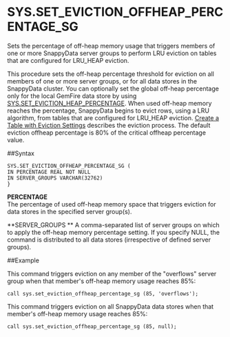 # SYS.SET_EVICTION_OFFHEAP_PERCENTAGE_SG


Sets the percentage of off-heap memory usage that triggers members of one or more SnappyData server groups to perform LRU eviction on tables that are configured for LRU\_HEAP eviction.

This procedure sets the off-heap percentage threshold for eviction on all members of one or more server groups, or for all data stores in the SnappyData cluster. You can optionally set the global off-heap percentage only for the local GemFire data store by using <a href="set_eviction_heap_percentage.html#reference_A7533A4A873D48FBAB05A67DD5CC7F66" class="xref" title="Sets the percentage threshold of Java heap memory usage that triggers a SnappyData data store to perform LRU eviction on tables that are configured for LRU_HEAP eviction. This procedure executes only on the local SnappyData data store member.">SYS.SET\_EVICTION\_HEAP\_PERCENTAGE</a>. When used off-heap memory reaches the percentage, SnappyData begins to evict rows, using a LRU algorithm, from tables that are configured for LRU\_HEAP eviction. <a href="../../overflow/configuring_data_eviction.html#configuring_data_eviction" class="xref" title="Use eviction settings to keep your table within a specified limit, either by removing evicted data completely or by creating an overflow table that persists the evicted data to a disk store.">Create a Table with Eviction Settings</a> describes the eviction process. The default eviction offheap percentage is 80% of the critical offheap percentage value.

##Syntax

``` pre
SYS.SET_EVICTION_OFFHEAP_PERCENTAGE_SG (
IN PERCENTAGE REAL NOT NULL
IN SERVER_GROUPS VARCHAR(32762)
}
```

**PERCENTAGE**   
The percentage of used off-heap memory space that triggers eviction for data stores in the specified server group(s).

**SERVER\_GROUPS   **
A comma-separated list of server groups on which to apply the off-heap memory percentage setting. If you specify NULL, the command is distributed to all data stores (irrespective of defined server groups).

##Example

This command triggers eviction on any member of the "overflows" server group when that member's off-heap memory usage reaches 85%:

``` pre
call sys.set_eviction_offheap_percentage_sg (85, 'overflows');
```

This command triggers eviction on all SnappyData data stores when that member's off-heap memory usage reaches 85%:

``` pre
call sys.set_eviction_offheap_percentage_sg (85, null);
```


